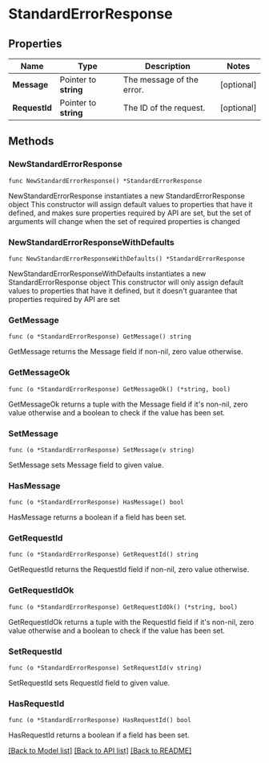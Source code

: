 # StandardErrorResponse

## Properties

Name | Type | Description | Notes
------------ | ------------- | ------------- | -------------
**Message** | Pointer to **string** | The message of the error. | [optional] 
**RequestId** | Pointer to **string** | The ID of the request. | [optional] 

## Methods

### NewStandardErrorResponse

`func NewStandardErrorResponse() *StandardErrorResponse`

NewStandardErrorResponse instantiates a new StandardErrorResponse object
This constructor will assign default values to properties that have it defined,
and makes sure properties required by API are set, but the set of arguments
will change when the set of required properties is changed

### NewStandardErrorResponseWithDefaults

`func NewStandardErrorResponseWithDefaults() *StandardErrorResponse`

NewStandardErrorResponseWithDefaults instantiates a new StandardErrorResponse object
This constructor will only assign default values to properties that have it defined,
but it doesn't guarantee that properties required by API are set

### GetMessage

`func (o *StandardErrorResponse) GetMessage() string`

GetMessage returns the Message field if non-nil, zero value otherwise.

### GetMessageOk

`func (o *StandardErrorResponse) GetMessageOk() (*string, bool)`

GetMessageOk returns a tuple with the Message field if it's non-nil, zero value otherwise
and a boolean to check if the value has been set.

### SetMessage

`func (o *StandardErrorResponse) SetMessage(v string)`

SetMessage sets Message field to given value.

### HasMessage

`func (o *StandardErrorResponse) HasMessage() bool`

HasMessage returns a boolean if a field has been set.

### GetRequestId

`func (o *StandardErrorResponse) GetRequestId() string`

GetRequestId returns the RequestId field if non-nil, zero value otherwise.

### GetRequestIdOk

`func (o *StandardErrorResponse) GetRequestIdOk() (*string, bool)`

GetRequestIdOk returns a tuple with the RequestId field if it's non-nil, zero value otherwise
and a boolean to check if the value has been set.

### SetRequestId

`func (o *StandardErrorResponse) SetRequestId(v string)`

SetRequestId sets RequestId field to given value.

### HasRequestId

`func (o *StandardErrorResponse) HasRequestId() bool`

HasRequestId returns a boolean if a field has been set.


[[Back to Model list]](../README.md#documentation-for-models) [[Back to API list]](../README.md#documentation-for-api-endpoints) [[Back to README]](../README.md)


